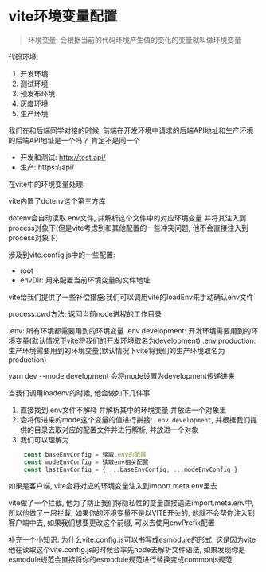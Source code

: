 # vite环境变量配置

> 环境变量: 会根据当前的代码环境产生值的变化的变量就叫做环境变量

代码环境:
1. 开发环境
2. 测试环境
3. 预发布环境
4. 灰度环境
5. 生产环境

我们在和后端同学对接的时候, 前端在开发环境中请求的后端API地址和生产环境的后端API地址是一个吗？ 肯定不是同一个
- 开发和测试: http://test.api/
- 生产: https://api/

在vite中的环境变量处理:

vite内置了dotenv这个第三方库

dotenv会自动读取.env文件, 并解析这个文件中的对应环境变量 并将其注入到process对象下(但是vite考虑到和其他配置的一些冲突问题, 他不会直接注入到process对象下)

涉及到vite.config.js中的一些配置:
- root
- envDir: 用来配置当前环境变量的文件地址

vite给我们提供了一些补偿措施:我们可以调用vite的loadEnv来手动确认env文件

process.cwd方法: 返回当前node进程的工作目录

.env: 所有环境都需要用到的环境变量
.env.development: 开发环境需要用到的环境变量(默认情况下vite将我们的开发环境取名为development)
.env.production: 生产环境需要用到的环境变量(默认情况下vite将我们的生产环境取名为production)

yarn dev --mode development 会将mode设置为development传递进来

当我们调用loadenv的时候, 他会做如下几件事:
1. 直接找到.env文件不解释 并解析其中的环境变量 并放进一个对象里
2. 会将传进来的mode这个变量的值进行拼接: ```.env.development```,  并根据我们提供的目录去取对应的配置文件并进行解析, 并放进一个对象
3. 我们可以理解为
   ```js
    const baseEnvConfig = 读取.env的配置
    const modeEnvConfig = 读取env相关配置
    const lastEnvConfig = { ...baseEnvConfig, ...modeEnvConfig }
   ```

如果是客户端, vite会将对应的环境变量注入到import.meta.env里去

vite做了一个拦截, 他为了防止我们将隐私性的变量直接送进import.meta.env中, 所以他做了一层拦截, 如果你的环境变量不是以VITE开头的, 他就不会帮你注入到客户端中去, 如果我们想要更改这个前缀, 可以去使用envPrefix配置

补充一个小知识: 为什么vite.config.js可以书写成esmodule的形式, 这是因为vite他在读取这个vite.config.js的时候会率先node去解析文件语法, 如果发现你是esmodule规范会直接将你的esmodule规范进行替换变成commonjs规范


